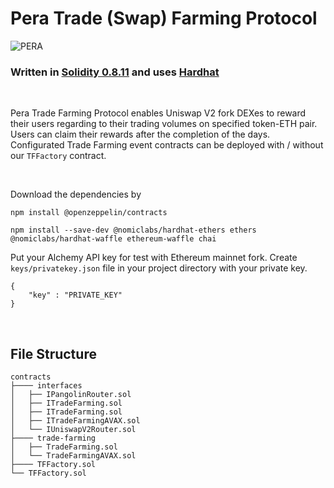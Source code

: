 # Pera Trade (Swap) Farming Protocol

![PERA](https://pera.finance/img/icons/logo.png)

### Written in [Solidity 0.8.11](https://docs.soliditylang.org/en/v0.8.11/) and uses [Hardhat](https://hardhat.org/)

<br/>

Pera Trade Farming Protocol enables Uniswap V2 fork DEXes to reward their users regarding to their trading volumes on specified token-ETH pair. Users can claim their rewards after the completion of the days. Configurated Trade Farming event contracts can be deployed with / without our ```TFFactory``` contract.

<br/>


Download the dependencies by
<br/>

```
npm install @openzeppelin/contracts
```

```
npm install --save-dev @nomiclabs/hardhat-ethers ethers @nomiclabs/hardhat-waffle ethereum-waffle chai
```

Put your Alchemy API key for test with Ethereum mainnet fork.
Create ```keys/privatekey.json```  file in your project directory with your private key.

```
{
    "key" : "PRIVATE_KEY"
}
```

<br/>

## File Structure

```
contracts
├──── interfaces
│   ├── IPangolinRouter.sol
│   ├── ITradeFarming.sol
│   ├── ITradeFarming.sol
│   ├── ITradeFarmingAVAX.sol
│   └── IUniswapV2Router.sol
├──── trade-farming
│   ├── TradeFarming.sol
│   └── TradeFarmingAVAX.sol
├──── TFFactory.sol
└── TFFactory.sol

```